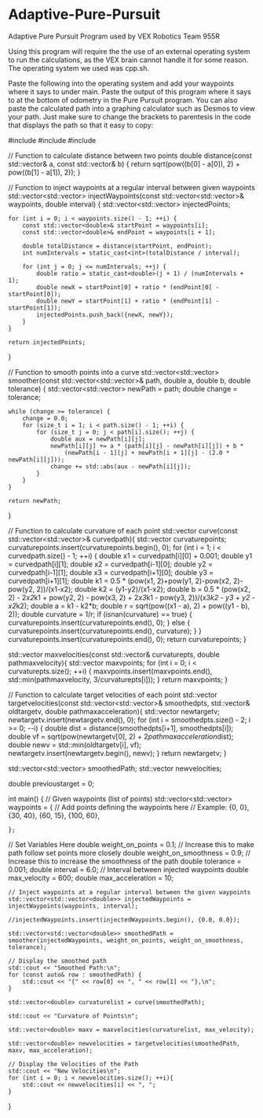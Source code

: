 # Adaptive-Pure-Pursuit
Adaptive Pure Pursuit Program used by VEX Robotics Team 955R

Using this program will require the the use of an external operating system to run the calculations, as the VEX brain cannot handle it for some reason. The operating system we used was cpp.sh.

Paste the following into the operating system and add your waypoints where it says to under main. Paste the output of this program where it says to at the bottom of odometry in the Pure Pursuit program. You can also paste the calculated path into a graphing calculator such as Desmos to view your path. Just make sure to change the brackets to parentesis in the code that displays the path so that it easy to copy:

#include <iostream>
#include <vector>
#include <cmath>

// Function to calculate distance between two points
double distance(const std::vector<double>& a, const std::vector<double>& b) {
    return sqrt(pow((b[0] - a[0]), 2) + pow((b[1] - a[1]), 2));
}

// Function to inject waypoints at a regular interval between given waypoints
std::vector<std::vector<double>> injectWaypoints(const std::vector<std::vector<double>>& waypoints, double interval) {
    std::vector<std::vector<double>> injectedPoints;

    for (int i = 0; i < waypoints.size() - 1; ++i) {
        const std::vector<double>& startPoint = waypoints[i];
        const std::vector<double>& endPoint = waypoints[i + 1];

        double totalDistance = distance(startPoint, endPoint);
        int numIntervals = static_cast<int>(totalDistance / interval);

        for (int j = 0; j <= numIntervals; ++j) {
            double ratio = static_cast<double>(j + 1) / (numIntervals + 1);
            double newX = startPoint[0] + ratio * (endPoint[0] - startPoint[0]);
            double newY = startPoint[1] + ratio * (endPoint[1] - startPoint[1]);
            injectedPoints.push_back({newX, newY});
        }
    }

    return injectedPoints;
}

// Function to smooth points into a curve
std::vector<std::vector<double>> smoother(const std::vector<std::vector<double>>& path, double a, double b, double tolerance) {
    std::vector<std::vector<double>> newPath = path;
    double change = tolerance;

    while (change >= tolerance) {
        change = 0.0;
        for (size_t i = 1; i < path.size() - 1; ++i) {
            for (size_t j = 0; j < path[i].size(); ++j) {
                double aux = newPath[i][j];
                newPath[i][j] += a * (path[i][j] - newPath[i][j]) + b *
                    (newPath[i - 1][j] + newPath[i + 1][j] - (2.0 * newPath[i][j]));
                change += std::abs(aux - newPath[i][j]);
            }
        }
    }

    return newPath;
}

// Function to calculate curvature of each point
std::vector<double> curve(const std::vector<std::vector<double>>& curvedpath){
    std::vector<double> curvaturepoints;
    curvaturepoints.insert(curvaturepoints.begin(), 0);
    for (int i = 1; i < curvedpath.size() - 1; ++i) {
        double x1 = curvedpath[i][0] + 0.001;
        double y1 = curvedpath[i][1];
        double x2 = curvedpath[i-1][0];
        double y2 = curvedpath[i-1][1];
        double x3 = curvedpath[i+1][0];
        double y3 = curvedpath[i+1][1];
        double k1 = 0.5 * (pow(x1, 2)+pow(y1, 2)-pow(x2, 2)-pow(y2, 2))/(x1-x2);
        double k2 = (y1-y2)/(x1-x2);
        double b = 0.5 * (pow(x2, 2) - 2*x2*k1 + pow(y2, 2) - pow(x3, 2) + 2*x3*k1 - pow(y3, 2))/(x3*k2 - y3 + y2 - x2*k2);
        double a = k1 - k2*b;
        double r = sqrt(pow((x1 - a), 2) + pow((y1 - b), 2));
        double curvature = 1/r;
        if (isnan(curvature) == true) {
            curvaturepoints.insert(curvaturepoints.end(), 0);
        } else {
            curvaturepoints.insert(curvaturepoints.end(), curvature);
        }
    }
    curvaturepoints.insert(curvaturepoints.end(), 0);
    return curvaturepoints;
}


std::vector<double> maxvelocities(const std::vector<double>& curvaturepts, double pathmaxvelocity){
    std::vector<double> maxvpoints;
    for (int i = 0; i < curvaturepts.size(); ++i) {
        maxvpoints.insert(maxvpoints.end(), std::min(pathmaxvelocity, 3/curvaturepts[i])); 
    }
    return maxvpoints;
}

// Function to calculate target velocities of each point
std::vector<double> targetvelocities(const std::vector<std::vector<double>>& smoothedpts, std::vector<double>& oldtargetv, double pathmaxacceleration){
    std::vector<double> newtargetv;
    newtargetv.insert(newtargetv.end(), 0);
    for (int i = smoothedpts.size() - 2; i >= 0; --i) {
        double dist = distance(smoothedpts[i+1], smoothedpts[i]);
        double vf = sqrt(pow(newtargetv[0], 2) + 2*pathmaxacceleration*dist);
        double newv = std::min(oldtargetv[i], vf);
        newtargetv.insert(newtargetv.begin(), newv); 
    }
    return newtargetv;
}

std::vector<std::vector<double>> smoothedPath;
std::vector<double> newvelocities;

double previoustarget = 0;


int main() {
    // Given waypoints (list of points)
    std::vector<std::vector<double>> waypoints = {
    // Add points defining the waypoints here 
    // Example:
      {0, 0},
      {30, 40},
      {60, 15},
      {100, 60},
    
    };

// Set Variables Here
    double weight_on_points = 0.1; // Increase this to make path follow set points more closely
    double weight_on_smoothness = 0.9; // Increase this to increase the smoothness of the path
    double tolerance = 0.001;
    double interval = 6.0; // Interval between injected waypoints
    double max_velocity = 600;
    double max_acceleration = 10;

    // Inject waypoints at a regular interval between the given waypoints
    std::vector<std::vector<double>> injectedWaypoints = injectWaypoints(waypoints, interval);

    //injectedWaypoints.insert(injectedWaypoints.begin(), {0.0, 0.0});

    std::vector<std::vector<double>> smoothedPath = smoother(injectedWaypoints, weight_on_points, weight_on_smoothness, tolerance);

    // Display the smoothed path
    std::cout << "Smoothed Path:\n";
    for (const auto& row : smoothedPath) {
        std::cout << "{" << row[0] << ", " << row[1] << "},\n";
    }
    
    std::vector<double> curvaturelist = curve(smoothedPath);
    
    std::cout << "Curvature of Points\n";
    
    std::vector<double> maxv = maxvelocities(curvaturelist, max_velocity);
    
    std::vector<double> newvelocities = targetvelocities(smoothedPath, maxv, max_acceleration);

    // Display the Velocities of the Path
    std::cout << "New Velocities\n";
    for (int i = 0; i < newvelocities.size(); ++i){
        std::cout << newvelocities[i] << ", ";
    }
}

